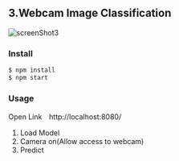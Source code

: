 ## 3.Webcam Image Classification

![screenShot3](https://github.com/PonDad/keras_js_examples/blob/master/3_webcam_image_classification/static/img/screenshot_3.png)

### Install

```bash
$ npm install
$ npm start
```

### Usage

Open Link　http://localhost:8080/

1. Load Model
2. Camera on(Allow access to webcam)
3. Predict

